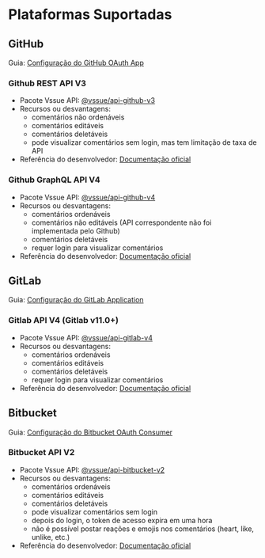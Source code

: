 # Plataformas Suportadas

## GitHub

Guia: [Configuração do GitHub OAuth App](./github.md)

### Github REST API V3

- Pacote Vssue API: [@vssue/api-github-v3](https://www.npmjs.com/package/@vssue/api-github-v3)
- Recursos ou desvantagens:
  - comentários não ordenáveis
  - comentários editáveis
  - comentários deletáveis
  - pode visualizar comentários sem login, mas tem limitação de taxa de API
- Referência do desenvolvedor: [Documentação oficial](https://developer.github.com/v3)

### Github GraphQL API V4 <Badge text="preview" type="error"/>

- Pacote Vssue API: [@vssue/api-github-v4](https://www.npmjs.com/package/@vssue/api-github-v4)
- Recursos ou desvantagens:
  - comentários ordenáveis
  - comentários não editáveis (API correspondente não foi implementada pelo Github)
  - comentários deletáveis
  - requer login para visualizar comentários
- Referência do desenvolvedor: [Documentação oficial](https://developer.github.com/v4)

## GitLab

Guia: [Configuração do GitLab Application](./gitlab.md)

### Gitlab API V4 (Gitlab v11.0+)

- Pacote Vssue API: [@vssue/api-gitlab-v4](https://www.npmjs.com/package/@vssue/api-gitlab-v4)
- Recursos ou desvantagens:
  - comentários ordenáveis
  - comentários editáveis
  - comentários deletáveis
  - requer login para visualizar comentários
- Referência do desenvolvedor: [Documentação oficial](https://docs.gitlab.com/ce/api)

## Bitbucket

Guia: [Configuração do Bitbucket OAuth Consumer](./bitbucket.md)

### Bitbucket API V2

- Pacote Vssue API: [@vssue/api-bitbucket-v2](https://www.npmjs.com/package/@vssue/api-bitbucket-v2)
- Recursos ou desvantagens:
  - comentários ordenáveis
  - comentários editáveis
  - comentários deletáveis
  - pode visualizar comentários sem login
  - depois do login, o token de acesso expira em uma hora
  - não é possível postar reações e emojis nos comentários (heart, like, unlike, etc.)
- Referência do desenvolvedor: [Documentação oficial](https://developer.atlassian.com/bitbucket/api/2/reference)
